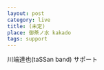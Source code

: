 ```yaml
---
layout: post
category: live
title: (未定)
place: 御茶ノ水 kakado
tags: support
---
```


川端達也(taSSan band) サポート